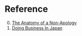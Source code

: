 # Reference

0. [The Anatomy of a Non-Apology](https://newsletter.canopy.is/p/the-anatomy-of-a-non-apology)
0. [Doing Business In Japan](https://www.kalzumeus.com/2014/11/07/doing-business-in-japan/)

